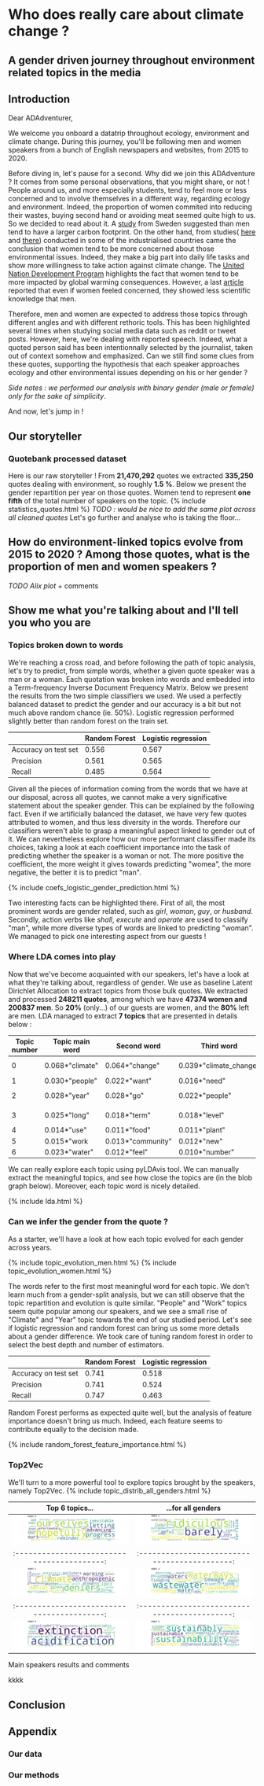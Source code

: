 # Who does really care about climate change ?
## A gender driven journey throughout environment related topics in the media

## Introduction

Dear ADAdventurer, 

We welcome you onboard a datatrip throughout ecology, environment and climate change. During this journey, you'll be following men and women speakers from a bunch of English newspapers and websites, from 2015 to 2020. 

Before diving in, let's pause for a second. Why did we join this ADAdventure ? It comes from some personal observations, that you might share, or not ! People around us, and more especially students, tend to feel more or less concerned and to involve themselves in a different way, regarding ecology and environment. Indeed, the proportion of women commited into reducing their wastes, buying second hand or avoiding meat seemed quite high to us. So we decided to read about it. A [study](https://onlinelibrary.wiley.com/doi/10.1111/jiec.13176#jiec13176-bib-0044) from Sweden suggested than men tend to have a larger carbon footprint. On the other hand, from studies( [here](https://onlinelibrary.wiley.com/doi/10.1111/jiec.13176#jiec13176-bib-0044) and [there](https://www.weforum.org/agenda/2015/12/climate-friendly-men-or-women/)) conducted in some of the industrialised countries came the conclusion that women tend to be more concerned about those environmental issues. Indeed, they make a big part into daily life tasks and show more willingness to take action against climate change. The [United Nation Development Program](https://www.undp.org/blog/climate-change-isnt-gender-neutral-climate-action-shouldnt-be-either?utm_source=EN&utm_medium=GSR&utm_content=US_UNDP_PaidSearch_Brand_English&utm_campaign=CENTRAL&c_src=CENTRAL&c_src2=GSR&gclid=Cj0KCQiA5OuNBhCRARIsACgaiqWJC_ANIcSFrJsHJ0c4TsNzz8cJAr3BkpdXir5XwvbpEqlVf4n593UaAofaEALw_wcB) highlights the fact that women tend to be more impacted by global warming consequences. However, a last [article](https://climatecommunication.yale.edu/publications/gender-differences-in-public-understanding-of-climate-change/) reported that even if women feeled concerned, they showed less scientific knowledge that men.

Therefore, men and women are expected to address those topics through different angles and with different rethoric tools. This has been highlighted several times when studying social media data such as reddit or tweet posts. However, here, we're dealing with reported speech. Indeed, what a quoted person said has been intentionnally selected by the journalist, taken out of context somehow and emphasized. 
Can we still find some clues from these quotes, supporting the hypothesis that each speaker approaches ecology and other environmental issues depending on his or her gender ?

_Side notes : we performed our analysis with binary gender (male or female) only for the sake of simplicity_.

And now, let's jump in !


## Our storyteller
### Quotebank processed dataset

Here is our raw storyteller ! From **21,470,292** quotes we extracted **335,250** quotes dealing with environment, so roughly **1.5 %**. Below we present the gender repartition per year on those quotes. Women tend to represent **one fifth** of the total number of speakers on the topic.
{% include statistics_quotes.html %}
_TODO : would be nice to add the same plot across all cleaned quotes_
Let's go further and analyse who is taking the floor...

## How do environment-linked topics evolve from 2015 to 2020 ? Among those quotes, what is the proportion of men and women speakers ?

*TODO Alix plot* + comments



## Show me what you're talking about and I'll tell you who you are

### Topics broken down to words

We're reaching a cross road, and before following the path of topic analysis, let's try to predict, from simple words, whether a given quote speaker was a man or a woman. Each quotation was broken into words and embedded into a Term-frequency Inverse Document Frequency Matrix. Below we present the results from the two simple classifiers we used. We used a perfectly balanced dataset to predict the gender and our accuracy is a bit but not much above random chance (ie. 50%). Logistic regression performed slightly better than random forest on the train set.


|                      | Random Forest | Logistic regression |
|----------------------|---------------|---------------------|
| Accuracy on test set | 0.556         | 0.567               |
| Precision            | 0.561         | 0.565               |
| Recall               | 0.485         | 0.564               |

 Given all the pieces of information coming from the words that we have at our disposal, across all quotes, we cannot make a very significative statement about the speaker gender. This can be explained by the following fact. Even if we artificially balanced the dataset, we have very few quotes attributed to women, and thus less diversity in the words. Therefore our classifiers weren't able to grasp a meaningful aspect linked to gender out of it. We can nevertheless explore how our more performant classifier made its choices, taking a look at each coefficient importance into the task of predicting whether the speaker is a woman or not. The more positive the coefficient, the more weight it gives towards predicting "womea", the more negative, the better it is to predict "man".

{% include coefs_logistic_gender_prediction.html %}

Two interesting facts can be highlighted there. First of all, the most prominent words are gender related, such as _girl_, _woman_, _guy_, or _husband_. Secondly, action verbs like _shall_, _execute_ and _operate_ are used to classify "man", while more diverse types of words are linked to predicting "woman". We managed to pick one interesting aspect from our guests !

### Where LDA comes into play

Now that we've become acquainted with our speakers, let's have a look at what they're talking about, regardless of gender. We use as baseline Latent Dirichlet Allocation to extract topics from those bulk quotes. We extracted and processed **248211 quotes**, among which we have **47374 women and 200837 men**. So **20%** (only...) of our guests are women, and the **80%** left are men. 
LDA managed to extract **7 topics** that are presented in details below :

| Topic number | Topic main word | Second word       | Third word             | Fourth word      | Description interpretation |
|--------------|-----------------|-------------------|------------------------|------------------|----------------------------|
| 0            | 0.068*"climate" | 0.064*"change"    | 0.039*"climate_change" | 0.016*"emission" | climate change             |
| 1            | 0.030*"people"  | 0.022*"want"      | 0.016*"need"           | 0.011*"way"      | action                     |
| 2            | 0.028*"year"    | 0.028*"go"        | 0.022*"people"         | 0.021*"think"    | long term consequences     |
| 3            | 0.025*"long"    | 0.018*"term"      | 0.018*"level"          | 0.013*"air"      | long term consequences     |
| 4            | 0.014*"use"     | 0.011*"food"      | 0.011*"plant"          | 0.011*"year"     | resources                  |
| 5            | 0.015*"work     | 0.013*"community" | 0.012*"new"            | 0.012*"help"     | solutions                  |
| 6            | 0.023*"water"   | 0.012*"feel"      | 0.010*"number"         | 0.009*"warming"  | resources                  |

We can really explore each topic using pyLDAvis tool. We can manually extract the meaningful topics, and see how close the topics are (in the blob graph below). Moreover, each topic word is nicely detailed. 

{% include lda.html %}

### Can we infer the gender from the quote ? 

As a starter, we'll have a look at how each topic evolved for each gender across years. 

{% include topic_evolution_men.html %}
{% include topic_evolution_women.html %}

The words refer to the first most meaningful word for each topic.
We don't learn much from a gender-split analysis, but we can still observe that the topic repartition and evolution 
is quite similar. "People" and "Work" topics seem quite popular among our speakers, and we see a small rise of "Climate" and "Year" topic towards the end of
our studied period. 
Let's see if logistic regression and random forest can bring us some more details about a gender difference. We took care of tuning random forest in order to select the best depth and number of estimators.  

|                      | Random Forest | Logistic regression |
|----------------------|---------------|---------------------|
| Accuracy on test set | 0.741         | 0.518               |
| Precision            | 0.741         | 0.524               |
| Recall               | 0.747         | 0.463               |

Random Forest performs as expected quite well, but the analysis of feature importance doesn't bring us much. Indeed, each feature seems to contribute equally to the decision made. 

{% include random_forest_feature_importance.html %}

### Top2Vec

We'll turn to a more powerful tool to explore topics brought by the speakers, namely Top2Vec. 
{% include topic_distrib_all_genders.html %}

Top 6 topics...                            |  ...for all genders
:-----------------------------------------:|:-------------------------------------------:
![_includes/0_wc.jpg](_includes/0_wc.jpg)  |  ![_includes/1_wc.jpg](_includes/1_wc.jpg)
:-----------------------------------------:|:-------------------------------------------:
![_includes/2_wc.jpg](_includes/2_wc.jpg)  |  ![_includes/3_wc.jpg](_includes/3_wc.jpg)
:-----------------------------------------:|:-------------------------------------------:
![_includes/4_wc.jpg](_includes/4_wc.jpg)  |  ![_includes/5_wc.jpg](_includes/5_wc.jpg)

Main speakers
results and comments

kkkk


## Conclusion

## Appendix

### Our data

### Our methods

